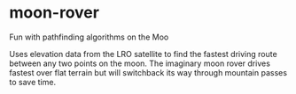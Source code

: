 # moon-rover
Fun with pathfinding algorithms on the Moo

Uses elevation data from the LRO satellite to find the fastest driving route
between any two points on the moon. The imaginary moon rover drives fastest
over flat terrain but will switchback its way through mountain passes to
save time.
